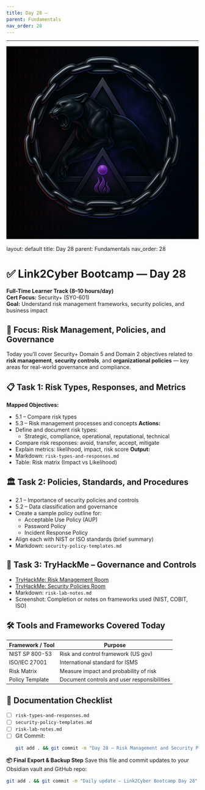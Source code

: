 ```yaml
---
title: Day 28 –
parent: Fundamentals
nav_order: 28
---
```

---
![Panther Icon](/assets/icons/icon-cyber-panther.png)

layout: default
title: Day 28
parent: Fundamentals
nav_order: 28

# ✅ Link2Cyber Bootcamp — Day 28
**Full-Time Learner Track (8–10 hours/day)**  
**Cert Focus:** Security+ (SY0-601)  
**Goal:** Understand risk management frameworks, security policies, and business impact
## 🔐 Focus: Risk Management, Policies, and Governance
Today you’ll cover Security+ Domain 5 and Domain 2 objectives related to **risk management**, **security controls**, and **organizational policies** — key areas for real-world governance and compliance.
## 📋 Task 1: Risk Types, Responses, and Metrics
**Mapped Objectives:**  
- 5.1 – Compare risk types  
- 5.3 – Risk management processes and concepts
**Actions:**  
- Define and document risk types:
  - Strategic, compliance, operational, reputational, technical
- Compare risk responses: avoid, transfer, accept, mitigate
- Explain metrics: likelihood, impact, risk score
**Output:**  
- Markdown: `risk-types-and-responses.md`  
- Table: Risk matrix (Impact vs Likelihood)
## 🏛️ Task 2: Policies, Standards, and Procedures
- 2.1 – Importance of security policies and controls  
- 5.2 – Data classification and governance
- Create a sample policy outline for:
  - Acceptable Use Policy (AUP)  
  - Password Policy  
  - Incident Response Policy  
- Align each with NIST or ISO standards (brief summary)
- Markdown: `security-policy-templates.md`
## 🧪 Task 3: TryHackMe – Governance and Controls
- [TryHackMe: Risk Management Room](https://tryhackme.com/room/riskmanagement)  
- [TryHackMe: Security Policies Room](https://tryhackme.com/room/securitypolicies)
- Markdown: `risk-lab-notes.md`  
- Screenshot: Completion or notes on frameworks used (NIST, COBIT, ISO)
## 🛠️ Tools and Frameworks Covered Today
| Framework / Tool | Purpose                                 |
|------------------|------------------------------------------|
| NIST SP 800-53   | Risk and control framework (US gov)      |
| ISO/IEC 27001    | International standard for ISMS          |
| Risk Matrix      | Measure impact and probability of risk   |
| Policy Template  | Document controls and user responsibilities |
## 📁 Documentation Checklist
- [ ] `risk-types-and-responses.md`  
- [ ] `security-policy-templates.md`  
- [ ] `risk-lab-notes.md`  
- [ ] Git Commit:
  ```bash
  git add . && git commit -m "Day 28 – Risk Management and Security Policies" && git push origin main
  ```
**📦 Final Export & Backup Step**
Save this file and commit updates to your Obsidian vault and GitHub repo:
```bash
git add . && git commit -m "Daily update – Link2Cyber Bootcamp Day 28" && git push origin main
```
